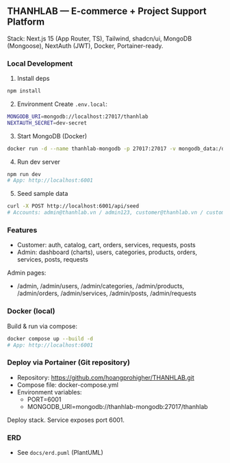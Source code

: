 ## THANHLAB — E-commerce + Project Support Platform

Stack: Next.js 15 (App Router, TS), Tailwind, shadcn/ui, MongoDB (Mongoose), NextAuth (JWT), Docker, Portainer-ready.

### Local Development

1) Install deps
```bash
npm install
```

2) Environment
Create `.env.local`:
```bash
MONGODB_URI=mongodb://localhost:27017/thanhlab
NEXTAUTH_SECRET=dev-secret
```

3) Start MongoDB (Docker)
```bash
docker run -d --name thanhlab-mongodb -p 27017:27017 -v mongodb_data:/data/db mongo:7
```

4) Run dev server
```bash
npm run dev
# App: http://localhost:6001
```

5) Seed sample data
```bash
curl -X POST http://localhost:6001/api/seed
# Accounts: admin@thanhlab.vn / admin123, customer@thanhlab.vn / customer123
```

### Features
- Customer: auth, catalog, cart, orders, services, requests, posts
- Admin: dashboard (charts), users, categories, products, orders, services, posts, requests

Admin pages:
- /admin, /admin/users, /admin/categories, /admin/products, /admin/orders, /admin/services, /admin/posts, /admin/requests

### Docker (local)

Build & run via compose:
```bash
docker compose up --build -d
# App: http://localhost:6001
```

### Deploy via Portainer (Git repository)

- Repository: https://github.com/hoangprohigher/THANHLAB.git
- Compose file: docker-compose.yml
- Environment variables:
  - PORT=6001
  - MONGODB_URI=mongodb://thanhlab-mongodb:27017/thanhlab

Deploy stack. Service exposes port 6001.

### ERD
- See `docs/erd.puml` (PlantUML)

